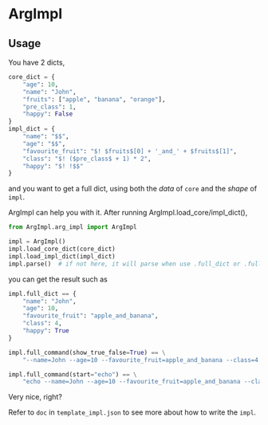 # ArgImpl

## Usage

You have 2 dicts,

```python
core_dict = {
    "age": 10,
    "name": "John",
    "fruits": ["apple", "banana", "orange"],
    "pre_class": 1,
    "happy": False
}
impl_dict = {
    "name": "$$",
    "age": "$$",
    "favourite_fruit": "$! $fruits$[0] + '_and_' + $fruits$[1]",
    "class": "$! ($pre_class$ + 1) * 2",
    "happy": "$! !$$"
}
```

and you want to get a full dict, using both the *data* of `core` and the *shape* of `impl`.

ArgImpl can help you with it. After running ArgImpl.load_core/impl_dict(),

```python
from ArgImpl.arg_impl import ArgImpl

impl = ArgImpl()
impl.load_core_dict(core_dict)
impl.load_impl_dict(impl_dict)
impl.parse()  # if not here, it will parse when use .full_dict or .full_commad()
```

you can get the result such as

```python
impl.full_dict == {
    "name": "John",
    "age": 10,
    "favourite_fruit": "apple_and_banana",
    "class": 4,
    "happy": True
}

impl.full_command(show_true_false=True) == \
    "--name=John --age=10 --favourite_fruit=apple_and_banana --class=4 --happy=true"

impl.full_command(start="echo") == \
    "echo --name=John --age=10 --favourite_fruit=apple_and_banana --class=4 --happy"
```

Very nice, right?

Refer to `doc` in `template_impl.json` to see more about how to write the `impl`.
